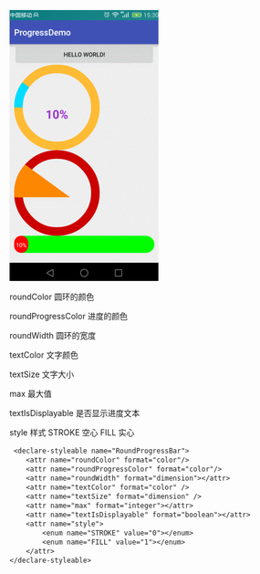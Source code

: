 ![image](myProgress.gif)




 roundColor 圆环的颜色

 roundProgressColor 进度的颜色

 roundWidth 圆环的宽度

 textColor 文字颜色

 textSize  文字大小

 max 最大值

 textIsDisplayable  是否显示进度文本


 style 样式
 STROKE 空心
 FILL 实心

     <declare-styleable name="RoundProgressBar">
        <attr name="roundColor" format="color"/>
        <attr name="roundProgressColor" format="color"/>
        <attr name="roundWidth" format="dimension"></attr>
        <attr name="textColor" format="color" />
        <attr name="textSize" format="dimension" />
        <attr name="max" format="integer"></attr>
        <attr name="textIsDisplayable" format="boolean"></attr>
        <attr name="style">
            <enum name="STROKE" value="0"></enum>
            <enum name="FILL" value="1"></enum>
        </attr>
    </declare-styleable>